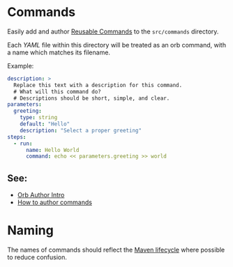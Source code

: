 # Commands

Easily add and author [Reusable Commands](https://circleci.com/docs/2.0/reusing-config/#authoring-reusable-commands) to the `src/commands` directory.

Each _YAML_ file within this directory will be treated as an orb command, with a name which matches its filename.

Example:

```yaml
description: >
  Replace this text with a description for this command.
  # What will this command do?
  # Descriptions should be short, simple, and clear.
parameters:
  greeting:
    type: string
    default: "Hello"
    description: "Select a proper greeting"
steps:
  - run:
      name: Hello World
      command: echo << parameters.greeting >> world
```

## See:
 - [Orb Author Intro](https://circleci.com/docs/2.0/orb-author-intro/#section=configuration)
 - [How to author commands](https://circleci.com/docs/2.0/reusing-config/#authoring-reusable-commands)

# Naming

The names of commands should reflect the [Maven lifecycle](https://maven.apache.org/guides/introduction/introduction-to-the-lifecycle.html) where possible to reduce confusion.

